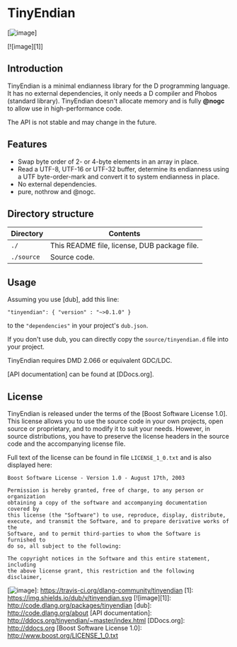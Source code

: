 TinyEndian
==========

[![image]]

[![image][1]]

Introduction
------------

TinyEndian is a minimal endianness library for the D programming
language. It has no external dependencies, it only needs a D compiler
and Phobos (standard library). TinyEndian doesn't allocate memory and is
fully **@nogc** to allow use in high-performance code.

The API is not stable and may change in the future.

Features
--------

-   Swap byte order of 2- or 4-byte elements in an array in place.
-   Read a UTF-8, UTF-16 or UTF-32 buffer, determine its endianness
    using a UTF byte-order-mark and convert it to system endianness in
    place.
-   No external dependencies.
-   pure, nothrow and @nogc.

Directory structure
-------------------

| Directory  | Contents                                     |
|------------|----------------------------------------------|
| `./`       | This README file, license, DUB package file. |
| `./source` | Source code.                                 |

Usage
-----

Assuming you use [dub], add this line:

    "tinyendian": { "version" : "~>0.1.0" }

to the `"dependencies"` in your project's `dub.json`.

If you don't use dub, you can directly copy the `source/tinyendian.d`
file into your project.

TinyEndian requires DMD 2.066 or equivalent GDC/LDC.

[API documentation] can be found at [DDocs.org].

License
-------

TinyEndian is released under the terms of the [Boost Software License
1.0]. This license allows you to use the source code in your own
projects, open source or proprietary, and to modify it to suit your
needs. However, in source distributions, you have to preserve the
license headers in the source code and the accompanying license file.

Full text of the license can be found in file `LICENSE_1_0.txt` and is
also displayed here:

    Boost Software License - Version 1.0 - August 17th, 2003

    Permission is hereby granted, free of charge, to any person or organization
    obtaining a copy of the software and accompanying documentation covered by
    this license (the "Software") to use, reproduce, display, distribute,
    execute, and transmit the Software, and to prepare derivative works of the
    Software, and to permit third-parties to whom the Software is furnished to
    do so, all subject to the following:

    The copyright notices in the Software and this entire statement, including
    the above license grant, this restriction and the following disclaimer,

  [image]: https://travis-ci.org/dlang-community/tinyendian.svg?branch=master
  [![image]]: https://travis-ci.org/dlang-community/tinyendian
  [1]: https://img.shields.io/dub/v/tinyendian.svg
  [![image][1]]: http://code.dlang.org/packages/tinyendian
  [dub]: http://code.dlang.org/about
  [API documentation]: http://ddocs.org/tinyendian/~master/index.html
  [DDocs.org]: http://ddocs.org
  [Boost Software License 1.0]: http://www.boost.org/LICENSE_1_0.txt

